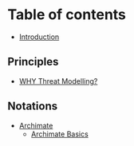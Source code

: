 # Table of contents

* [Introduction](introduction.md)

## Principles

* [WHY Threat Modelling?](principles/why-threat-modelling.md)

## Notations

* [Archimate](notations/archimate.md)
  * [Archimate Basics](notations/archimate/archimate-basics.md)
